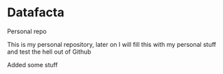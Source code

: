 # Datafacta
Personal repo

This is my personal repository, later on I will fill this with my personal stuff and test the hell out of Github

Added some stuff
